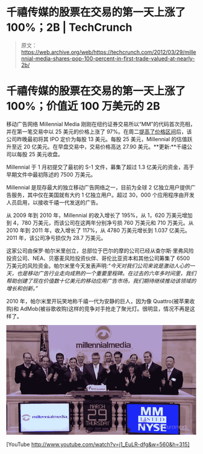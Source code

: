 # 千禧传媒的股票在交易的第一天上涨了 100%；2B | TechCrunch

> 原文：<https://web.archive.org/web/https://techcrunch.com/2012/03/29/millennial-media-shares-pop-100-percent-in-first-trade-valued-at-nearly-2b/>

# 千禧传媒的股票在交易的第一天上涨了 100%；价值近 100 万美元的 2B

移动广告网络 Millennial Media 刚刚在纽约证券交易所以“MM”的代码首次亮相，并在第一笔交易中以 25 美元的价格上涨了 97%。在周二[提高了价格区间](https://web.archive.org/web/20230306024908/https://techcrunch.com/2012/03/27/millennial-media-sets-price-range-for-ipo-at-11-to-13-per-share-valued-at-974m/)后，该公司昨晚最初将其 IPO 定价为每股 13 美元。每股 25 美元，Millennial 的估值跃升至近 20 亿美元。在早盘交易中，交易价格高达 27.90 美元。**更新:**千禧公司以每股 25 美元收盘。

Millennial 于 1 月初提交了最初的 S-1 文件，募集了超过 1.3 亿美元的资金，高于早期文件中最初陈述的 7500 万美元。

Millennial 是现存最大的独立移动广告网络之一，目前为全球 2 亿独立用户提供广告服务，其中仅在美国就有大约 1 亿独立用户。超过 30，000 个应用程序由开发人员启用，以接收千禧一代发送的广告。

从 2009 年到 2010 年，Millennial 的收入增长了 195%，从 1，620 万美元增加到 4，780 万美元，而该公司在这两年分别净亏损 760 万美元和 710 万美元。从 2010 年到 2011 年，收入增长了 117%，从 4780 万美元增长到 1.037 亿美元。2011 年，该公司净亏损仅为 28.7 万美元。

这家公司由保罗·帕尔米里创立，总部位于巴尔的摩的公司已经从查尔斯·里弗风险投资公司、NEA、贝塞麦风险投资伙伴、哥伦比亚资本和其他公司筹集了 6500 万美元的风险资金。帕尔米里今天发表声明:*“今天对我们公司来说是激动人心的一天，也是移动广告行业走向成熟的一个重要里程碑。在过去的六年多时间里，我们帮助创建了现在价值数十亿美元的移动应用广告市场，我们期待继续推动该领域的增长和创新。”*

2010 年，帕尔米里开玩笑地称千禧一代为安静的巨人，因为像 Quattro(被苹果收购)和 AdMob(被谷歌收购)这样的竞争对手抢走了聚光灯。很明显，情况不再是这样了。

![](img/7e5aa487614e5737eb300c8fee54343d.png)

[YouTube http://www.youtube.com/watch?v=j1_EuLR-dfg&w=560&h=315]